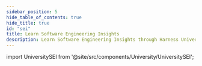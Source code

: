```yaml
---
sidebar_position: 5
hide_table_of_contents: true
hide_title: true
id: "sei"
title: Learn Software Engineering Insights
description: Learn Software Engineering Insights through Harness University
---
```


<!-- Custom component -->

import UniversitySEI from '@site/src/components/University/UniversitySEI';

<UniversitySEI />
